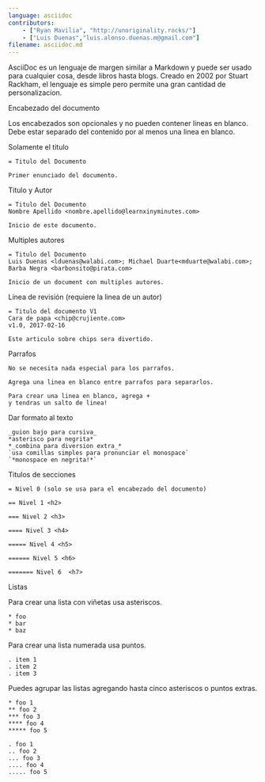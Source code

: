---language: asciidoccontributors:    - ["Ryan Mavilia", "http://unoriginality.rocks/"]    - ["Luis Duenas","luis.alonso.duenas.m@gmail.com"] filename: asciidoc.md---AsciiDoc es un lenguaje de margen similar a Markdown y puede ser usado para cualquier cosa, desde libros hasta blogs. Creado en 2002 por Stuart Rackham, el lenguaje es simple pero permite una gran cantidad de personalizacion.Encabezado del documentoLos encabezados son opcionales y no pueden contener lineas en blanco. Debe estar separado del contenido por al menos una linea en blanco.Solamente el titulo```= Titulo del DocumentoPrimer enunciado del documento.```Titulo y Autor```= Titulo del DocumentoNombre Apellido <nombre.apellido@learnxinyminutes.com>Inicio de este documento.```Multiples autores```= Titulo del DocumentoLuis Duenas <lduenas@walabi.com>; Michael Duarte<mduarte@walabi.com>; Barba Negra <barbonsito@pirata.com>Inicio de un document con multiples autores.```Línea de revisión (requiere la linea de un autor)```= Titulo del documento V1Cara de papa <chip@crujiente.com>v1.0, 2017-02-16Este articulo sobre chips sera divertido.```Parrafos```No se necesita nada especial para los parrafos.Agrega una linea en blanco entre parrafos para separarlos.Para crear una linea en blanco, agrega +y tendras un salto de linea!```Dar formato al texto```_guion bajo para cursiva_*asterisco para negrita**_combina para diversion extra_*`usa comillas simples para pronunciar el monospace``*monospace en negrita!*````Titulos de secciones```= Nivel 0 (solo se usa para el encabezado del documento)== Nivel 1 <h2>=== Nivel 2 <h3>==== Nivel 3 <h4>===== Nivel 4 <h5>====== Nivel 5 <h6>======= Nivel 6  <h7>```ListasPara crear una lista con viñetas usa asteriscos.```* foo* bar* baz```Para crear una lista numerada usa puntos.```. item 1. item 2. item 3```Puedes agrupar las listas agregando hasta cinco asteriscos o puntos extras.```* foo 1** foo 2*** foo 3**** foo 4***** foo 5. foo 1.. foo 2... foo 3.... foo 4..... foo 5```